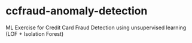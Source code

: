 # ccfraud-anomaly-detection
ML Exercise for Credit Card Fraud Detection using unsupervised learning (LOF + Isolation Forest)
